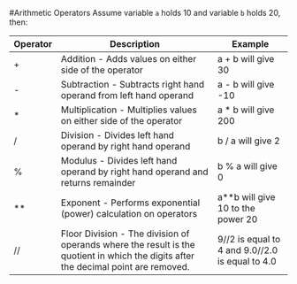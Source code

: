 #Arithmetic Operators
Assume variable `a` holds 10 and variable `b` holds 20, then:

| Operator |	Description	| Example |
|-|-|-|
| +|	Addition - Adds values on either side of the operator |	a + b will give 30
| -	|Subtraction - Subtracts right hand operand from left hand operand |	a - b will give -10
| *	| Multiplication - Multiplies values on either side of the operator	| a * b will give 200
|/	|Division - Divides left hand operand by right hand operand	| b / a will give 2
|%| Modulus - Divides left hand operand by right hand operand and returns remainder	|b % a will give 0
|**|	Exponent - Performs exponential (power) calculation on operators|	a**b will give 10 to the power 20
|//|	Floor Division - The division of operands where the result is the quotient in which the digits after the decimal point are removed.	| 9//2 is equal to 4 and 9.0//2.0 is equal to 4.0


